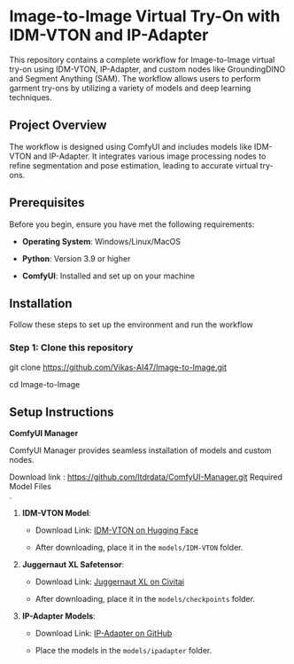 # Image-to-Image Virtual Try-On with IDM-VTON and IP-Adapter 

  

This repository contains a complete workflow for Image-to-Image virtual try-on using IDM-VTON, IP-Adapter, and custom nodes like GroundingDINO and Segment Anything (SAM). The workflow allows users to perform garment try-ons by utilizing a variety of models and deep learning techniques. 

## Project Overview 

The workflow is designed using ComfyUI and includes models like IDM-VTON and IP-Adapter. It integrates various image processing nodes to refine segmentation and pose estimation, leading to accurate virtual try-ons. 

## Prerequisites 

Before you begin, ensure you have met the following requirements: 

- **Operating System**: Windows/Linux/MacOS 

- **Python**: Version 3.9 or higher 

- **ComfyUI**: Installed and set up on your machine 

## Installation 

Follow these steps to set up the environment and run the workflow 

### Step 1: Clone this repository 

git clone <https://github.com/Vikas-AI47/Image-to-Image.git> 

cd Image-to-Image 
## Setup Instructions
  **ComfyUI Manager**  

ComfyUI Manager provides seamless installation of models and custom nodes.  

Download link : https://github.com/ltdrdata/ComfyUI-Manager.git 
Required Model Files  
. 

1. **IDM-VTON Model**: 

   - Download Link: [IDM-VTON on Hugging Face](https://huggingface.co/yisol/IDM-VTON) 

   - After downloading, place it in the `models/IDM-VTON` folder. 

  

2. **Juggernaut XL Safetensor**: 

   - Download Link: [Juggernaut XL on Civitai](https://civitai.com/models/133005/juggernaut-xl) 

   - After downloading, place it in the `models/checkpoints` folder. 

  

3. **IP-Adapter Models**: 

   - Download Link: [IP-Adapter on GitHub](https://github.com/cubiq/ComfyUI_IPAdapter_plus) 

   - Place the models in the `models/ipadapter` folder. 

 
